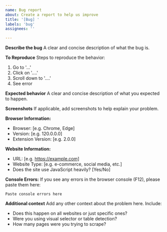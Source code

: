 ```yaml
---
name: Bug report
about: Create a report to help us improve
title: '[Bug] '
labels: 'bug'
assignees: ''

---
```


**Describe the bug**
A clear and concise description of what the bug is.

**To Reproduce**
Steps to reproduce the behavior:
1. Go to '...'
2. Click on '....'
3. Scroll down to '....'
4. See error

**Expected behavior**
A clear and concise description of what you expected to happen.

**Screenshots**
If applicable, add screenshots to help explain your problem.

**Browser Information:**
 - Browser: [e.g. Chrome, Edge]
 - Version: [e.g. 120.0.0.0]
 - Extension Version: [e.g. 2.0.0]

**Website Information:**
 - URL: [e.g. https://example.com]
 - Website Type: [e.g. e-commerce, social media, etc.]
 - Does the site use JavaScript heavily? [Yes/No]

**Console Errors:**
If you see any errors in the browser console (F12), please paste them here:
```
Paste console errors here
```

**Additional context**
Add any other context about the problem here. Include:
- Does this happen on all websites or just specific ones?
- Were you using visual selector or table detection?
- How many pages were you trying to scrape?